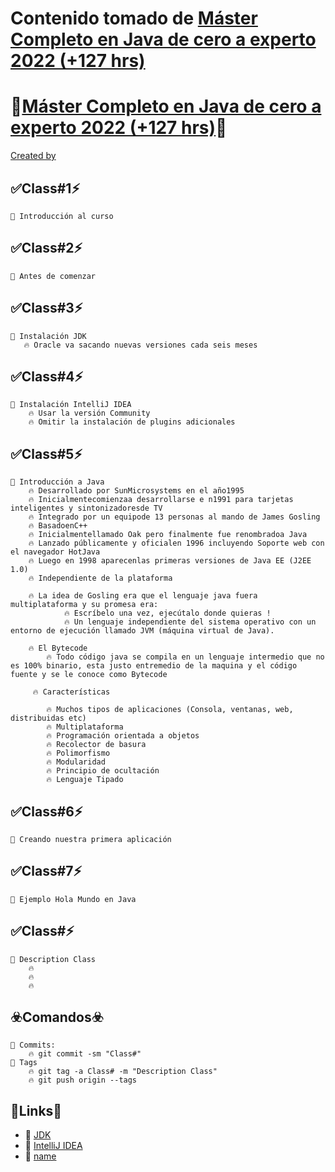 # Contenido tomado de  [Máster Completo en Java de cero a experto 2022 (+127 hrs)](udemy.com/course/master-completo-java-de-cero-a-experto/)
# 🚨<a href="https://refactoring.guru/design-patterns" target="_blank">Máster Completo en Java de cero a experto 2022 (+127 hrs)</a>🚨
[Created by](https://www.udemy.com/course/programacion-reactiva-con-spring-webflux-reactor/#instructor-1)
## ✅Class#1⚡️
```
📢 Introducción al curso
```
## ✅Class#2⚡️
```
📢 Antes de comenzar
```
## ✅Class#3⚡️
```
📢 Instalación JDK
   🔥 Oracle va sacando nuevas versiones cada seis meses
```
## ✅Class#4⚡️
```
📢 Instalación IntelliJ IDEA
    🔥 Usar la versión Community
    🔥 Omitir la instalación de plugins adicionales
```

## ✅Class#5⚡️
```
📢 Introducción a Java
    🔥 Desarrollado por SunMicrosystems en el año1995 
    🔥 Inicialmentecomienzaa desarrollarse e n1991 para tarjetas inteligentes y sintonizadoresde TV 
    🔥 Integrado por un equipode 13 personas al mando de James Gosling 
    🔥 BasadoenC++ 
    🔥 Inicialmentellamado Oak pero finalmente fue renombradoa Java 
    🔥 Lanzado públicamente y oficialen 1996 incluyendo Soporte web con el navegador HotJava  
    🔥 Luego en 1998 aparecenlas primeras versiones de Java EE (J2EE 1.0)
    🔥 Independiente de la plataforma
    
    🔥 La idea de Gosling era que el lenguaje java fuera multiplataforma y su promesa era:
            🔥 Escríbelo una vez, ejecútalo donde quieras !
            🔥 Un lenguaje independiente del sistema operativo con un entorno de ejecución llamado JVM (máquina virtual de Java).
    
    🔥 El Bytecode
        🔥 Todo código java se compila en un lenguaje intermedio que no es 100% binario, esta justo entremedio de la maquina y el código fuente y se le conoce como Bytecode

     🔥 Características

        🔥 Muchos tipos de aplicaciones (Consola, ventanas, web, distribuidas etc)
        🔥 Multiplataforma
        🔥 Programación orientada a objetos
        🔥 Recolector de basura
        🔥 Polimorfismo
        🔥 Modularidad
        🔥 Principio de ocultación
        🔥 Lenguaje Tipado
```

## ✅Class#6⚡️
```
📢 Creando nuestra primera aplicación
```

## ✅Class#7⚡️
```
📢 Ejemplo Hola Mundo en Java
```

## ✅Class#⚡️
```
📢 Description Class
    🔥
    🔥
    🔥
```

## ☣️Comandos☣️
```
📢 Commits:
    🔥 git commit -sm "Class#"
📢 Tags
    🔥 git tag -a Class# -m "Description Class"
    🔥 git push origin --tags
```
## 🚧Links📌
* 📄 [JDK](https://www.oracle.com/java/)
* 📄 [IntelliJ IDEA](https://www.jetbrains.com/)
* 📄 [name](url)